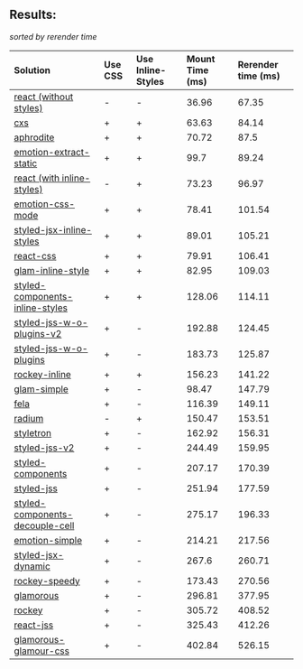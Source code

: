 ## Results:
*sorted by rerender time*

Solution | Use CSS | Use Inline-Styles | Mount Time (ms) | Rerender time (ms)
:--- | :--- | :--- | :--- | :---
[react (without styles)](https://github.com/facebook/react) | - | - | 36.96 | 67.35
[cxs](https://github.com/jxnblk/cxs) | + | + | 63.63 | 84.14
[aphrodite](https://github.com/Khan/aphrodite) | + | + | 70.72 | 87.5
[emotion-extract-static](https://github.com/tkh44/emotion) | + | + | 99.7 | 89.24
[react (with inline-styles)](https://github.com/facebook/react) | - | + | 73.23 | 96.97
[emotion-css-mode](https://github.com/tkh44/emotion) | + | + | 78.41 | 101.54
[styled-jsx-inline-styles](https://github.com/zeit/styled-jsx) | + | + | 89.01 | 105.21
[react-css](https://github.com/facebook/react) | + | + | 79.91 | 106.41
[glam-inline-style](https://github.com/threepointone/glam) | + | + | 82.95 | 109.03
[styled-components-inline-styles](https://github.com/styled-components/styled-components/tree/v2) | + | + | 128.06 | 114.11
[styled-jss-w-o-plugins-v2](https://github.com/cssinjs/styled-jss) | + | - | 192.88 | 124.45
[styled-jss-w-o-plugins](https://github.com/cssinjs/styled-jss) | + | - | 183.73 | 125.87
[rockey-inline](https://github.com/tuchk4/rockey) | + | + | 156.23 | 141.22
[glam-simple](https://github.com/threepointone/glam) | + | - | 98.47 | 147.79
[fela](https://github.com/rofrischmann/fela/) | + | - | 116.39 | 149.11
[radium](https://github.com/FormidableLabs/radium) | - | + | 150.47 | 153.51
[styletron](https://github.com/rtsao/styletron) | + | - | 162.92 | 156.31
[styled-jss-v2](https://github.com/cssinjs/styled-jss) | + | - | 244.49 | 159.95
[styled-components](https://github.com/styled-components/styled-components/tree/v2) | + | - | 207.17 | 170.39
[styled-jss](https://github.com/cssinjs/styled-jss) | + | - | 251.94 | 177.59
[styled-components-decouple-cell](https://github.com/styled-components/styled-components/tree/v2) | + | - | 275.17 | 196.33
[emotion-simple](https://github.com/threepointone/emotion) | + | - | 214.21 | 217.56
[styled-jsx-dynamic](https://github.com/zeit/styled-jsx) | + | - | 267.6 | 260.71
[rockey-speedy](https://github.com/tuchk4/rockey) | + | - | 173.43 | 270.56
[glamorous](https://github.com/paypal/glamorous) | + | - | 296.81 | 377.95
[rockey](https://github.com/tuchk4/rockey) | + | - | 305.72 | 408.52
[react-jss](https://github.com/cssinjs/react-jss) | + | - | 325.43 | 412.26
[glamorous-glamour-css](https://github.com/paypal/glamorous) | + | - | 402.84 | 526.15
